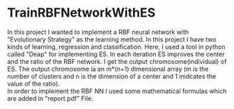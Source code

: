 # TrainRBFNetworkWithES
In this project I wanted to implement a RBF neural network with "Evolutionary Strategy" as the learning method. In this project I have two kinds of learning, regression and classification. Here, I used a tool in python called "Deap" for implementing ES. In each iteration ES improves the center and the ratio of the RBF network. I get the output chromosome(individual) of ES. The output chromosome ia an m*(n+1) dimensional array (m is the number of clusters and n is the dimension of a center and 1 inidcates the value of the ratio).  
In order to implement the RBF NN I used some mathematical formulas which are added in "report.pdf" File.

